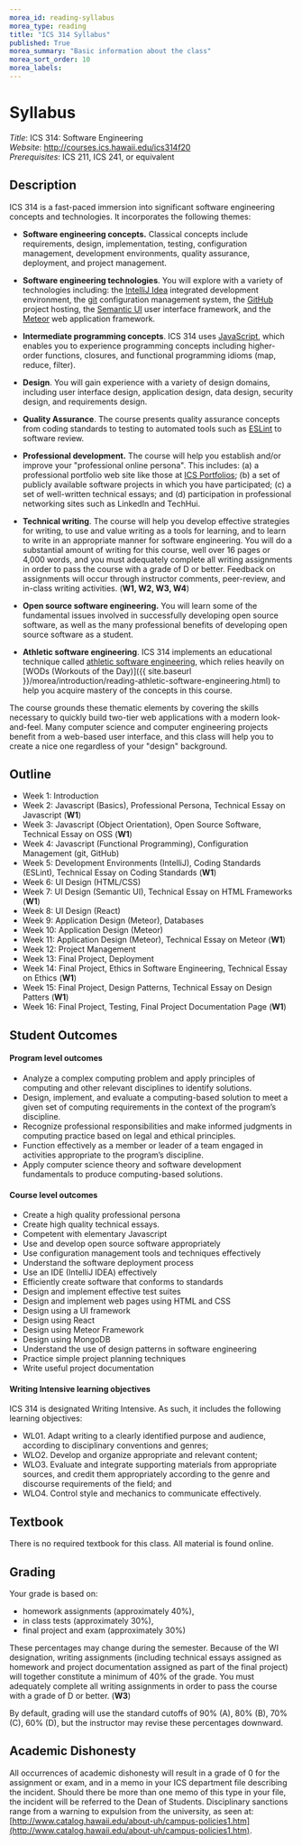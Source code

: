 ```yaml
---
morea_id: reading-syllabus
morea_type: reading
title: "ICS 314 Syllabus"
published: True
morea_summary: "Basic information about the class"
morea_sort_order: 10
morea_labels: 
---
```

# Syllabus

*Title*: ICS 314: Software Engineering
<br>*Website*: http://courses.ics.hawaii.edu/ics314f20
<br>*Prerequisites*: ICS 211, ICS 241, or equivalent

## Description

ICS 314 is a fast-paced immersion into significant software engineering concepts and technologies.  It incorporates the following themes:

  * **Software engineering concepts.** Classical concepts include requirements, design, implementation, testing, configuration management, development environments, quality assurance, deployment, and project management.

  * **Software engineering technologies**.  You will explore with a variety of technologies including:  the [IntelliJ Idea](http://www.jetbrains.com/idea/) integrated development environment, the [git](http://git-scm.com/) configuration management system, the [GitHub](https://github.com/) project hosting, the [Semantic UI](http://semantic-ui.com/) user interface framework, and the [Meteor](https://www.meteor.com/) web application framework.
  
  * **Intermediate programming concepts**. ICS 314 uses [JavaScript](https://developer.mozilla.org/en-US/docs/Web/JavaScript), which enables you to experience programming concepts including higher-order functions, closures, and functional programming idioms (map, reduce, filter). 

  * **Design**.  You will gain experience with a variety of design domains, including user interface design, application design, data design, security design, and requirements design.

  * **Quality Assurance**.  The course presents quality assurance concepts from coding standards to testing to automated tools such as [ESLint](http://eslint.org/) to software review.

  * **Professional development.**  The course will help you establish and/or improve your "professional online persona". This includes: (a) a professional portfolio web site like those at [ICS Portfolios](https://ics-portfolios.github.io/); (b) a set of publicly available software projects in which you have participated; (c) a set of well-written technical essays; and (d) participation in professional networking sites such as LinkedIn and TechHui.

  * **Technical writing**.  The course will help you develop effective strategies for writing, to use and value writing as a tools for learning, and to learn to write in an appropriate manner for software engineering. You will do a substantial amount of writing for this course, well over 16 pages or 4,000 words, and you must adequately complete all writing assignments in order to pass the course with a grade of D or better. Feedback on assignments will occur through instructor comments, peer-review, and in-class writing activities. (**W1, W2, W3, W4**)

  * **Open source software engineering.** You will learn some of the fundamental issues involved in successfully developing open source software, as well as the many professional benefits of developing open source software as a student.

  * **Athletic software engineering**. ICS 314 implements an educational technique called [athletic software engineering](http://philipmjohnson.org/essays/ase-2017.html), which relies heavily on [WODs (Workouts of the Day)]({{ site.baseurl }}/morea/introduction/reading-athletic-software-engineering.html) to help you acquire mastery of the concepts in this course.

The course grounds these thematic elements by covering the skills necessary to quickly build two-tier web applications with a modern look-and-feel.  Many computer science and computer engineering projects benefit from a web-based user interface, and this class will help you to create a nice one regardless of your "design" background.

## Outline

* Week 1: Introduction
* Week 2: Javascript (Basics), Professional Persona, Technical Essay on Javascript (**W1**)
* Week 3: Javascript (Object Orientation), Open Source Software, Technical Essay on OSS (**W1**)
* Week 4: Javascript (Functional Programming), Configuration Management (git, GitHub)
* Week 5: Development Environments (IntelliJ), Coding Standards (ESLint), Technical Essay on Coding Standards (**W1**)
* Week 6: UI Design (HTML/CSS)
* Week 7: UI Design (Semantic UI), Technical Essay on HTML Frameworks (**W1**)
* Week 8: UI Design (React)
* Week 9: Application Design (Meteor), Databases
* Week 10: Application Design (Meteor)
* Week 11: Application Design (Meteor), Technical Essay on Meteor (**W1**)
* Week 12: Project Management
* Week 13: Final Project, Deployment
* Week 14: Final Project, Ethics in Software Engineering, Technical Essay on Ethics (**W1**)
* Week 15: Final Project, Design Patterns, Technical Essay on Design Patters (**W1**)
* Week 16: Final Project, Testing, Final Project Documentation Page (**W1**)

## Student Outcomes

#### Program level outcomes

* Analyze a complex computing problem and apply principles of computing and other relevant disciplines to identify solutions.
* Design, implement, and evaluate a computing-based solution to meet a given set of computing requirements in the context of the program’s discipline.
* Recognize professional responsibilities and make informed judgments in computing practice based on legal and ethical principles.
* Function effectively as a member or leader of a team engaged in activities appropriate to the program’s discipline.
* Apply computer science theory and software development fundamentals to produce computing-based solutions.
 
#### Course level outcomes

* Create a high quality professional persona
* Create high quality technical essays.
* Competent with elementary Javascript
* Use and develop open source software appropriately
* Use configuration management tools and techniques effectively
* Understand the software deployment process
* Use an IDE (IntelliJ IDEA) effectively
* Efficiently create software that conforms to standards
* Design and implement effective test suites
* Design and implement web pages using HTML and CSS
* Design using a UI framework
* Design using React
* Design using Meteor Framework
* Design using MongoDB
* Understand the use of design patterns in software engineering
* Practice simple project planning techniques
* Write useful project documentation

#### Writing Intensive learning objectives

ICS 314 is designated Writing Intensive. As such, it includes the following learning objectives:

* WL01. Adapt writing to a clearly identified purpose and audience, according to disciplinary conventions and genres;
* WLO2. Develop and organize appropriate and relevant content;
* WLO3. Evaluate and integrate supporting materials from appropriate sources, and credit them appropriately according to the genre and discourse requirements of the field; and
* WLO4. Control style and mechanics to communicate effectively.

## Textbook

There is no required textbook for this class. All material is found online. 

## Grading

Your grade is based on:

* homework assignments (approximately 40%), 
* in class tests (approximately 30%), 
* final project and exam (approximately 30%) 

These percentages may change during the semester. Because of the WI designation, writing assignments (including technical essays assigned as homework and project documentation assigned as part of the final project) will together constitute a minimum of 40% of the grade. You must adequately complete all writing assignments in order to pass the course with a grade of D or better. (**W3**)

By default, grading will use the standard cutoffs of 90% (A), 80% (B), 70% (C), 60% (D), but the instructor may revise these percentages downward.

## Academic Dishonesty

All occurrences of academic dishonesty will result in a grade of 0 for the assignment or exam, and in a memo in your ICS department file describing the incident. Should there be more than one memo of this type in your file, the incident will be referred to the Dean of Students. Disciplinary sanctions range from a warning to expulsion from the university, as seen at: [http://www.catalog.hawaii.edu/about-uh/campus-policies1.htm](http://www.catalog.hawaii.edu/about-uh/campus-policies1.htm).
